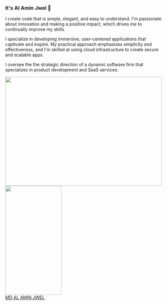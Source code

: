 ### It's Al Amin Jwel 👋 

I create code that is simple, elegant, and easy to understand. I'm passionate about innovation and making a positive impact, which drives me to continually improve my skills.

I specialize in developing immersive, user-centered applications that captivate and inspire. My practical approach emphasizes simplicity and effectiveness, and I'm skilled at using cloud infrastructure to create secure and scalable apps.

I oversee the the strategic direction of a dynamic software firm that specializes in product development and SaaS services.

<a href="https://github.com/alaminjwel">
  <img width="100%" height="350" src="https://github-readme-stats.vercel.app/api/wakatime?username=alaminjwel&layput=compact" />
</a>
<a href="https://github.com/alaminjwel">
  <img width="60%" height="350" src="https://github-readme-stats.vercel.app/api/top-langs?username=alaminjwel&layout=compact&langs_count=12"/>
</a>

<div style="width:38%" class="badge-base LI-profile-badge" data-locale="en_US" data-size="medium" data-theme="dark" data-type="VERTICAL" data-vanity="alaminjwel" data-version="v1"><a class="badge-base__link LI-simple-link" href="https://bd.linkedin.com/in/alaminjwel?trk=profile-badge">MD AL AMIN JWEL</a></div>
              

